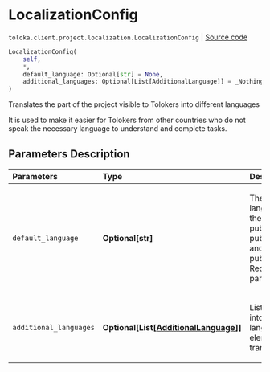 # LocalizationConfig
`toloka.client.project.localization.LocalizationConfig` | [Source code](https://github.com/Toloka/toloka-kit/blob/v1.1.1/src/client/project/localization.py#L47)

```python
LocalizationConfig(
    self,
    *,
    default_language: Optional[str] = None,
    additional_languages: Optional[List[AdditionalLanguage]] = _Nothing.NOTHING
)
```

Translates the part of the project visible to Tolokers into different languages


It is used to make it easier for Tolokers from other countries who do not speak the necessary language to
understand and complete tasks.

## Parameters Description

| Parameters | Type | Description |
| :----------| :----| :-----------|
`default_language`|**Optional\[str\]**|<p>The source language used in the fields public_name, public_description, and public_instructions. Required parameter.</p>
`additional_languages`|**Optional\[List\[[AdditionalLanguage](toloka.client.project.localization.AdditionalLanguage.md)\]\]**|<p>List of translations into other languages. One element - one translation.</p>
